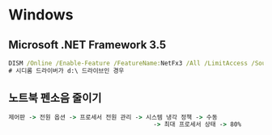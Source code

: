 # Windows

## Microsoft .NET Framework 3.5
```cmd
DISM /Online /Enable-Feature /FeatureName:NetFx3 /All /LimitAccess /Source:d:\sources\sxs
# 시디롬 드라이버가 d:\ 드라이브인 경우
```

## 노트북 펜소음 줄이기
```cmd
제어판 -> 전원 옵션 -> 프로세서 전원 관리 -> 시스템 냉각 정책 -> 수동
                                        -> 최대 프로세서 상태 -> 80%
```

<!--
## 최고의 성능
```cmd
powercfg -duplicatescheme e9a42b02-d5df-448d-aa00-03f14749eb61
```

## 백그라운드 앱 끄기
```
개인 정보 설정 -> 백그라운드 앱
```
-->
